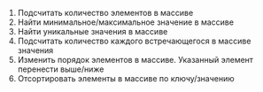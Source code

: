 1.	Подсчитать количество элементов в массиве
2.	Найти минимальное/максимальное значение в массиве
3.	Найти уникальные значения в массиве
4.	Подсчитать количество каждого встречающегося в массиве значения
5.	Изменить порядок элементов в массиве. Указанный элемент перенести выше/ниже
6.	Отсортировать элементы в массиве по ключу/значению
